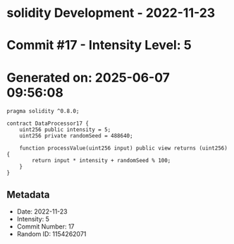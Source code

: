﻿# solidity Development - 2022-11-23
# Commit #17 - Intensity Level: 5
# Generated on: 2025-06-07 09:56:08
```solidity
pragma solidity ^0.8.0;

contract DataProcessor17 {
    uint256 public intensity = 5;
    uint256 private randomSeed = 488640;

    function processValue(uint256 input) public view returns (uint256) {
        return input * intensity + randomSeed % 100;
    }
}
```
## Metadata
- Date: 2022-11-23
- Intensity: 5
- Commit Number: 17
- Random ID: 1154262071
